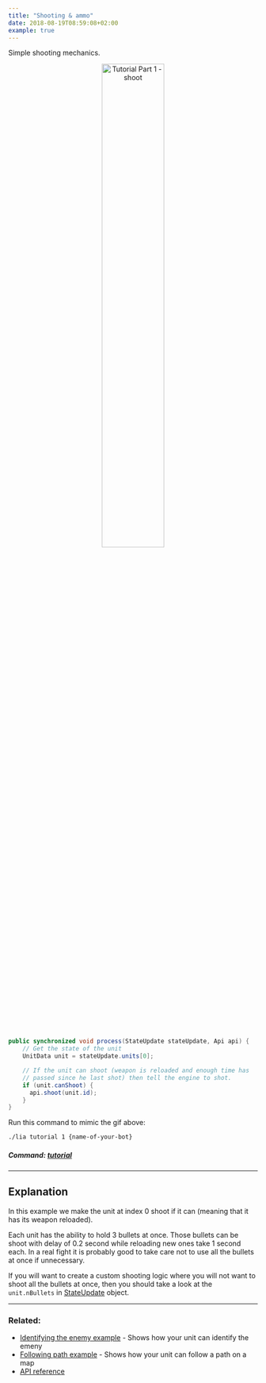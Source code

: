 ```yaml
---
title: "Shooting & ammo"
date: 2018-08-19T08:59:08+02:00
example: true
---
```


Simple shooting mechanics.

 <div style="text-align:center"><img src="/static/tutorials/gifs/tutorial-part-1-shoot.gif" alt="Tutorial Part 1 - shoot" width="50%"/></div>

``` java
public synchronized void process(StateUpdate stateUpdate, Api api) {
    // Get the state of the unit
    UnitData unit = stateUpdate.units[0];

    // If the unit can shoot (weapon is reloaded and enough time has 
    // passed since he last shot) then tell the engine to shot.
    if (unit.canShoot) {
      api.shoot(unit.id);
    }
}
```

Run this command to mimic the gif above:

```bash
./lia tutorial 1 {name-of-your-bot}
```
##### *Command:* [*tutorial*](/lia-cli/#tutorial)

----

## Explanation

In this example we make the unit at index 0 shoot if it can (meaning that it has its weapon reloaded).

Each unit has the ability to hold 3 bullets at once. Those bullets can be shoot with delay of 0.2 second while reloading new ones take 1 second each. In a real fight it is probably good to take care not to use all the bullets at once if unnecessary.

If you will want to create a custom shooting logic where you will not want to shoot all the bullets at once, then you should take a look at the ```unit.nBullets``` in [StateUpdate](/api/#stateupdate) object.

----

### Related:

* [Identifying the enemy example](/examples/identifying-the-enemy/) - Shows how your unit can identify the emeny
* [Following path example](/examples/following-path/) - Shows how your unit can follow a path on a map
* [API reference](/api/)